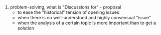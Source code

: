 1. problem-solving, what is "Discussions for" - proposal
	- to ease the "historical" tension of opening issues
	- when there is no well-understood and highly consensual "issue"
	- when the analysis of a certain topic is more important than to get a solution